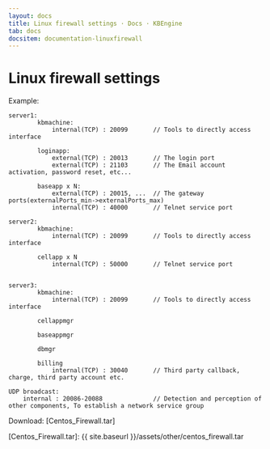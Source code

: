 ```yaml
---
layout: docs
title: Linux firewall settings · Docs · KBEngine
tab: docs
docsitem: documentation-linuxfirewall
---
```


Linux firewall settings
====================

Example:

	server1: 
			kbmachine:
				internal(TCP) : 20099		// Tools to directly access interface

			loginapp:
				external(TCP) : 20013		// The login port
				external(TCP) : 21103		// The Email account activation, password reset, etc...

			baseapp x N:
				external(TCP) : 20015, ...	// The gateway ports(externalPorts_min->externalPorts_max)
				internal(TCP) : 40000		// Telnet service port

	server2: 
			kbmachine:
				internal(TCP) : 20099		// Tools to directly access interface

			cellapp x N
				internal(TCP) : 50000		// Telnet service port


	server3: 
			kbmachine:
				internal(TCP) : 20099		// Tools to directly access interface

			cellappmgr

			baseappmgr

			dbmgr

			billing
				internal(TCP) : 30040		// Third party callback, charge, third party account etc.

	UDP broadcast: 
		internal : 20086-20088				// Detection and perception of other components, To establish a network service group



Download: 
[Centos_Firewall.tar]



[Centos_Firewall.tar]: {{ site.baseurl }}/assets/other/centos_firewall.tar